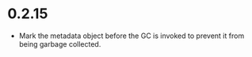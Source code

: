 # 0.2.15

* Mark the metadata object before the GC is invoked to prevent it from being garbage collected.